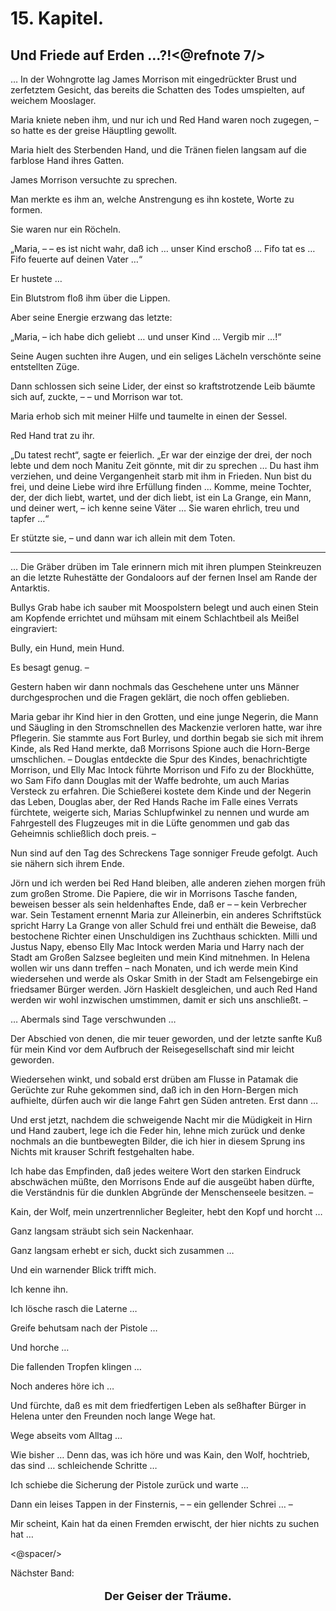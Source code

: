 15\. Kapitel.
=============

<h2>Und Friede auf Erden …?!<@refnote 7/></h2>

… In der Wohngrotte lag James Morrison mit eingedrückter Brust und zerfetztem Gesicht, das bereits die Schatten des Todes umspielten, auf weichem Mooslager.

Maria kniete neben ihm, und nur ich und Red Hand waren noch zugegen, – so hatte es der greise Häuptling gewollt.

Maria hielt des Sterbenden Hand, und die Tränen fielen langsam auf die farblose Hand ihres Gatten.

James Morrison versuchte zu sprechen.

Man merkte es ihm an, welche Anstrengung es ihn kostete, Worte zu formen.

Sie waren nur ein Röcheln.

„Maria, – – es ist nicht wahr, daß ich … unser Kind erschoß … Fifo tat es … Fifo feuerte auf deinen Vater …“

Er hustete …

Ein Blutstrom floß ihm über die Lippen.

Aber seine Energie erzwang das letzte:

„Maria, – ich habe dich geliebt … und unser Kind … Vergib mir …!“

Seine Augen suchten ihre Augen, und ein seliges Lächeln verschönte seine entstellten Züge.

Dann schlossen sich seine Lider, der einst so kraftstrotzende Leib bäumte sich auf, zuckte, – – und Morrison war tot.

Maria erhob sich mit meiner Hilfe und taumelte in einen der Sessel.

Red Hand trat zu ihr.

„Du tatest recht“, sagte er feierlich. „Er war der einzige der drei, der noch lebte und dem noch Manitu Zeit gönnte, mit dir zu sprechen … Du hast ihm verziehen, und deine Vergangenheit starb mit ihm in Frieden. Nun bist du frei, und deine Liebe wird ihre Erfüllung finden … Komme, meine Tochter, der, der dich liebt, wartet, und der dich liebt, ist ein La Grange, ein Mann, und deiner wert, – ich kenne seine Väter … Sie waren ehrlich, treu und tapfer …“

Er stützte sie, – und dann war ich allein mit dem Toten.

* * *

… Die Gräber drüben im Tale erinnern mich mit ihren plumpen Steinkreuzen an die letzte Ruhestätte der Gondaloors auf der fernen Insel am Rande der Antarktis.

Bullys Grab habe ich sauber mit Moospolstern belegt und auch einen Stein am Kopfende errichtet und mühsam mit einem Schlachtbeil als Meißel eingraviert:

Bully, ein Hund,
mein Hund.

Es besagt genug. –

Gestern haben wir dann nochmals das Geschehene unter uns Männer durchgesprochen und die Fragen geklärt, die noch offen geblieben.

Maria gebar ihr Kind hier in den Grotten, und eine junge Negerin, die Mann und Säugling in den Stromschnellen des Mackenzie verloren hatte, war ihre Pflegerin. Sie stammte aus Fort Burley, und dorthin begab sie sich mit ihrem Kinde, als Red Hand merkte, daß Morrisons Spione auch die Horn-Berge umschlichen. – Douglas entdeckte die Spur des Kindes, benachrichtigte Morrison, und Elly Mac Intock führte Morrison und Fifo zu der Blockhütte, wo Sam Fifo dann Douglas mit der Waffe bedrohte, um auch Marias Versteck zu erfahren. Die Schießerei kostete dem Kinde und der Negerin das Leben, Douglas aber, der Red Hands Rache im Falle eines Verrats fürchtete, weigerte sich, Marias Schlupfwinkel zu nennen und wurde am Fahrgestell des Flugzeuges mit in die Lüfte genommen und gab das Geheimnis schließlich doch preis. –

Nun sind auf den Tag des Schreckens Tage sonniger Freude gefolgt. Auch sie nähern sich ihrem Ende.

Jörn und ich werden bei Red Hand bleiben, alle anderen ziehen morgen früh zum großen Strome. Die Papiere, die wir in Morrisons Tasche fanden, beweisen besser als sein heldenhaftes Ende, daß er – – kein Verbrecher war. Sein Testament ernennt Maria zur Alleinerbin, ein anderes Schriftstück spricht Harry La Grange von aller Schuld frei und enthält die Beweise, daß bestochene Richter einen Unschuldigen ins Zuchthaus schickten. Milli und Justus Napy, ebenso Elly Mac Intock werden Maria und Harry nach der Stadt am Großen Salzsee begleiten und mein Kind mitnehmen. In Helena wollen wir uns dann treffen – nach Monaten, und ich werde mein Kind wiedersehen und werde als Oskar Smith in der Stadt am Felsengebirge ein friedsamer Bürger werden. Jörn Haskielt desgleichen, und auch Red Hand werden wir wohl inzwischen umstimmen, damit er sich uns anschließt. –

… Abermals sind Tage verschwunden …

Der Abschied von denen, die mir teuer geworden, und der letzte sanfte Kuß für mein Kind vor dem Aufbruch der Reisegesellschaft sind mir leicht geworden.

Wiedersehen winkt, und sobald erst drüben am Flusse in Patamak die Gerüchte zur Ruhe gekommen sind, daß ich in den Horn-Bergen mich aufhielte, dürfen auch wir die lange Fahrt gen Süden antreten. Erst dann …

Und erst jetzt, nachdem die schweigende Nacht mir die Müdigkeit in Hirn und Hand zaubert, lege ich die Feder hin, lehne mich zurück und denke nochmals an die buntbewegten Bilder, die ich hier in diesem Sprung ins Nichts mit krauser Schrift festgehalten habe.

Ich habe das Empfinden, daß jedes weitere Wort den starken Eindruck abschwächen müßte, den Morrisons Ende auf die ausgeübt haben dürfte, die Verständnis für die dunklen Abgründe der Menschenseele besitzen. –

Kain, der Wolf, mein unzertrennlicher Begleiter, hebt den Kopf und horcht …

Ganz langsam sträubt sich sein Nackenhaar.

Ganz langsam erhebt er sich, duckt sich zusammen …

Und ein warnender Blick trifft mich.

Ich kenne ihn.

Ich lösche rasch die Laterne …

Greife behutsam nach der Pistole …

Und horche …

Die fallenden Tropfen klingen …

Noch anderes höre ich …

Und fürchte, daß es mit dem friedfertigen Leben als seßhafter Bürger in Helena unter den Freunden noch lange Wege hat.

Wege abseits vom Alltag …

Wie bisher … Denn das, was ich höre und was Kain, den Wolf, hochtrieb, das sind … schleichende Schritte …

Ich schiebe die Sicherung der Pistole zurück und warte …

Dann ein leises Tappen in der Finsternis, – – ein gellender Schrei … –

Mir scheint, Kain hat da einen Fremden erwischt, der hier nichts zu suchen hat …

<@spacer/>

Nächster Band:

<p style="text-align: center; font-size: large; font-weight: bold;">Der Geiser der Träume.</p>


